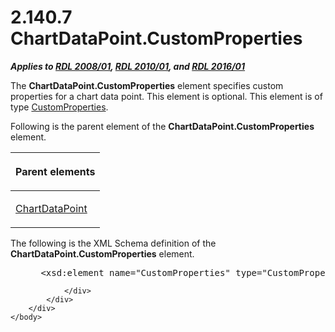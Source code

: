 <html dir="LTR" xmlns:mshelp="http://msdn.microsoft.com/mshelp" xmlns:ddue="http://ddue.schemas.microsoft.com/authoring/2003/5" xmlns:xlink="http://www.w3.org/1999/xlink" xmlns:tool="http://www.microsoft.com/tooltip">
    <head>
        <meta http-equiv="Content-Type" content="text/html; CHARSET=utf-8"></meta>
        <meta name="save" content="history"></meta>
        <title>2.140.7 ChartDataPoint.CustomProperties</title>
        <xml>
            <mshelp:toctitle title="2.140.7 ChartDataPoint.CustomProperties"></mshelp:toctitle>
            <mshelp:rltitle title="[MS-RDL]: ChartDataPoint.CustomProperties"></mshelp:rltitle>
            <mshelp:keyword index="A" term="d3b25457-54bf-4f85-a265-15112eb67c81"></mshelp:keyword>
            <mshelp:attr name="DCSext.ContentType" value="open specification"></mshelp:attr>
            <mshelp:attr name="AssetID" value="d3b25457-54bf-4f85-a265-15112eb67c81"></mshelp:attr>
            <mshelp:attr name="TopicType" value="kbRef"></mshelp:attr>
            <mshelp:attr name="DCSext.Title" value="[MS-RDL]: ChartDataPoint.CustomProperties" />
        </xml>
    </head>
    <body>
        <div id="header">
            <h1 class="heading">2.140.7 ChartDataPoint.CustomProperties</h1>
        </div>
        <div id="mainSection">
            <div id="mainBody">
                <div id="allHistory" class="saveHistory"></div>
                <div id="sectionSection0" class="section" name="collapseableSection">
                    

<p><b><i>Applies to </i></b><a href="1e855f94-4617-47e4-b89e-0856c6cb420f.md"><b><i>RDL 2008/01</i></b></a><b><i>,
</i></b><a href="3428e690-a348-4ec7-8a6a-8efb42d2cdee.md"><b><i>RDL 2010/01</i></b></a><b><i>,
and </i></b><a href="52ce3983-2bfc-4e72-9359-42aaf5fe4509.md"><b><i>RDL 2016/01</i></b></a></p>

<p>The <b>ChartDataPoint.CustomProperties</b> element specifies
custom properties for a chart data point. This element is optional. This
element is of type <a href="93994776-7d8e-4cf2-932f-9c085f3deaf8.md">CustomProperties</a>.</p>

<p>Following is the parent element of the <b>ChartDataPoint.CustomProperties</b>
element.</p>

<table>
 <thead>
  <tr>
   <th>
   <p>Parent elements</p>
   </th>
  </tr>
 </thead>
 <tr>
  <td>
  <p><a href="86cf2a9b-4610-4ffe-8fff-16480a7bf6a4.md">ChartDataPoint</a></p>
  </td>
 </tr>
</table>

<p>The following is the XML Schema definition of the <b>ChartDataPoint.CustomProperties</b>
element.</p>

<dl>
<dd>
<div><pre> &lt;xsd:element name=&quot;CustomProperties&quot; type=&quot;CustomPropertiesType&quot; minOccurs=&quot;0&quot; /&gt;
</pre></div>
</dd></dl>


                </div>
            </div>
        </div>
    </body>
</html>